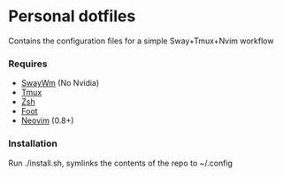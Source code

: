 # Personal dotfiles
Contains the configuration files for a simple Sway+Tmux+Nvim workflow

### Requires
* [SwayWm](sway/README.md) (No Nvidia)
* [Tmux](tmux/README.md)
* [Zsh](zsh/README.md)
* [Foot](foot)
* [Neovim](https://github.com/rchirinos11/nvim-cfg) (0.8+)

### Installation
Run ./install.sh, symlinks the contents of the repo to ~/.config
